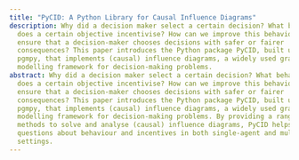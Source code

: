 ```yaml
---
title: "PyCID: A Python Library for Causal Influence Diagrams"
description: Why did a decision maker select a certain decision? What behaviour
  does a certain objective incentivise? How can we improve this behaviour and
  ensure that a decision-maker chooses decisions with safer or fairer
  consequences? This paper introduces the Python package PyCID, built upon
  pgmpy, that implements (causal) influence diagrams, a widely used graphical
  modelling framework for decision-making problems.
abstract: Why did a decision maker select a certain decision? What behaviour
  does a certain objective incentivise? How can we improve this behaviour and
  ensure that a decision-maker chooses decisions with safer or fairer
  consequences? This paper introduces the Python package PyCID, built upon
  pgmpy, that implements (causal) influence diagrams, a widely used graphical
  modelling framework for decision-making problems. By providing a range of
  methods to solve and analyse (causal) influence diagrams, PyCID helps answer
  questions about behaviour and incentives in both single-agent and multi-agent
  settings.
---
```


